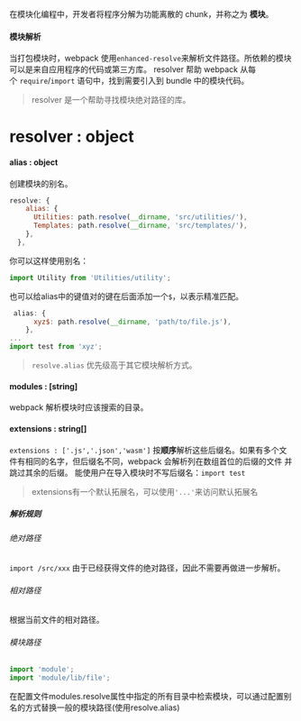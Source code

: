 在模块化编程中，开发者将程序分解为功能离散的 chunk，并称之为 **模块**。
#### 模块解析
当打包模块时，webpack 使用`enhanced-resolve`来解析文件路径。所依赖的模块可以是来自应用程序的代码或第三方库。 resolver 帮助 webpack 从每个 `require`/`import` 语句中，找到需要引入到 bundle 中的模块代码。
>resolver 是一个帮助寻找模块绝对路径的库。
# resolver : object
#### alias : object
创建模块的别名。
```js
resolve: {
    alias: {
      Utilities: path.resolve(__dirname, 'src/utilities/'),
      Templates: path.resolve(__dirname, 'src/templates/'),
    },
  },
```
你可以这样使用别名：
```js
import Utility from 'Utilities/utility';
```
也可以给alias中的键值对的键在后面添加一个`$`，以表示精准匹配。
```js
 alias: {
      xyz$: path.resolve(__dirname, 'path/to/file.js'),
    },
...
import test from 'xyz';
```
>`resolve.alias` 优先级高于其它模块解析方式。
#### modules : \[string]
webpack 解析模块时应该搜索的目录。
#### extensions : string\[]
`extensions : ['.js','.json','wasm']`
按**顺序**解析这些后缀名。如果有多个文件有相同的名字，但后缀名不同，webpack 会解析列在数组首位的后缀的文件 并跳过其余的后缀。
能使用户在导入模块时不写后缀名：`import test`
>extensions有一个默认拓展名，可以使用`'...'`来访问默认拓展名
##### 解析规则
###### 绝对路径
`import /src/xxx`
由于已经获得文件的绝对路径，因此不需要再做进一步解析。
###### 相对路径
根据当前文件的相对路径。
###### 模块路径
```js
import 'module';
import 'module/lib/file';
```
在配置文件modules.resolve属性中指定的所有目录中检索模块，可以通过配置别名的方式替换一般的模块路径(使用resolve.alias)
